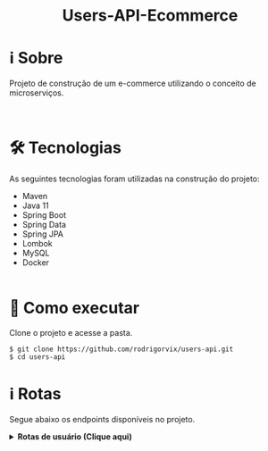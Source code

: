 <h1 align="center">
    Users-API-Ecommerce
</h1>


# ℹ️ Sobre

<p>
Projeto de construção de um e-commerce utilizando o conceito de microserviços. 
</p>
  <br>

# 🛠 Tecnologias

As seguintes tecnologias foram utilizadas na construção do projeto:
  
- Maven
- Java 11
- Spring Boot
- Spring Data
- Spring JPA
- Lombok
- MySQL
- Docker
  <br><br>

# 🚀 Como executar

Clone o projeto e acesse a pasta.

```
$ git clone https://github.com/rodrigorvix/users-api.git
$ cd users-api
```

# ℹ️ Rotas

Segue abaixo os endpoints disponíveis no projeto.


<details><summary><b>Rotas de usuário (Clique aqui)</b></summary>

1 - POST - http://localhost:8081/v1/users

```
{
	"name":"Teste01",
	"username":"teste01",
	"password":"123456",
	"profile":"ADMIN",
	"birthDate":"1995-05-30"
}
```
2- GET - http://localhost:8081/v1/users

```

```

3 - PATCH - http://localhost:8081/v1/users/{user_id}

```
{
	"name":"Teste01",
	"username":"teste01",
	"password":"123456",
	"profile":"ADMIN",
	"birthDate":"1995-05-30"
}
```

4 - DELETE - http://localhost:8081/v1/users/{user_id}

```

```
5 - GET BY ID - http://localhost:8081/v1/users/{user_id}

```

```
</details>
